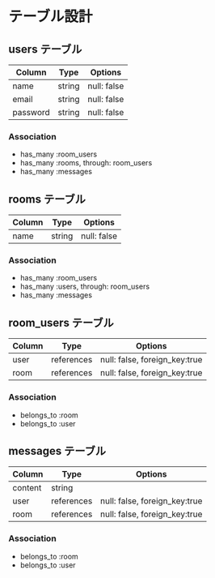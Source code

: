 # テーブル設計

## users テーブル

| Column   | Type    | Options     |
| -------- | ------- | ----------  |
| name     | string  | null: false |
| email    | string  | null: false |
| password | string  | null: false |

### Association

- has_many :room_users
- has_many :rooms, through: room_users
- has_many :messages


## rooms テーブル

| Column   | Type    | Options     |
| -------- | ------- | ----------  |
| name     | string  | null: false |

### Association

- has_many :room_users
- has_many :users, through: room_users
- has_many :messages


## room_users テーブル

| Column   | Type        | Options                       |
| -------- | ----------- | ----------------------------  |
| user     | references  | null: false, foreign_key:true |
| room     | references  | null: false, foreign_key:true |

### Association

- belongs_to :room
- belongs_to :user

## messages テーブル
| Column   | Type        | Options                       |
| -------- | ----------- | ----------------------------  |
| content  | string      |                               |
| user     | references  | null: false, foreign_key:true |
| room     | references  | null: false, foreign_key:true | 

### Association

- belongs_to :room
- belongs_to :user